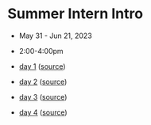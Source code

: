 # Summer Intern Intro
- May 31 - Jun 21, 2023
- 2:00-4:00pm

- [day 1](https://sciware.flatironinstitute.org/27_SummerIntro/day1.html) ([source](cmd.md))
- [day 2](https://sciware.flatironinstitute.org/27_SummerIntro/day2.html) ([source](github1.md))
- [day 3](https://sciware.flatironinstitute.org/27_SummerIntro/day3.html) ([source](github2.md))
- [day 4](https://sciware.flatironinstitute.org/27_SummerIntro/day4.html) ([source](edit.md))
